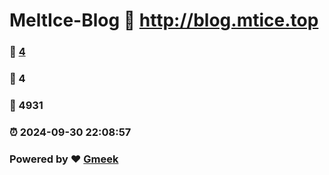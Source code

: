 # MeltIce-Blog :link: http://blog.mtice.top 
### :page_facing_up: [4](http://blog.mtice.top/tag.html) 
### :speech_balloon: 4 
### :hibiscus: 4931 
### :alarm_clock: 2024-09-30 22:08:57 
### Powered by :heart: [Gmeek](https://github.com/Meekdai/Gmeek)

